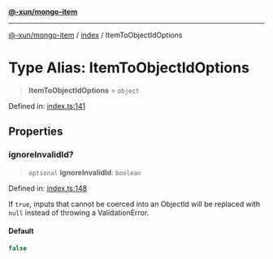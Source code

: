[**@-xun/mongo-item**](../../README.md)

***

[@-xun/mongo-item](../../README.md) / [index](../README.md) / ItemToObjectIdOptions

# Type Alias: ItemToObjectIdOptions

> **ItemToObjectIdOptions** = `object`

Defined in: [index.ts:141](https://github.com/Xunnamius/mongo-utils/blob/61eaaa91357753eefdb0e76f611558f417e7cbc4/packages/mongo-item/src/index.ts#L141)

## Properties

### ignoreInvalidId?

> `optional` **ignoreInvalidId**: `boolean`

Defined in: [index.ts:148](https://github.com/Xunnamius/mongo-utils/blob/61eaaa91357753eefdb0e76f611558f417e7cbc4/packages/mongo-item/src/index.ts#L148)

If `true`, inputs that cannot be coerced into an ObjectId will be
replaced with `null` instead of throwing a ValidationError.

#### Default

```ts
false
```
